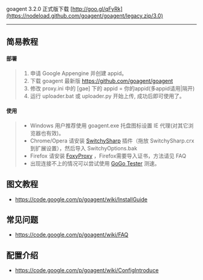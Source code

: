goagent 3.2.0 正式版下载 [http://goo.gl/qFyRk](https://nodeload.github.com/goagent/goagent/legacy.zip/3.0)

------
## 简易教程

#### 部署
> 1. 申请 Google Appengine 并创建 appid。
> 2. 下载 goagent 最新版 https://github.com/goagent/goagent
> 3. 修改 proxy.ini 中的 [gae] 下的 appid = 你的appid(多appid请用|隔开)
> 4. 运行 uploader.bat 或 uploader.py 开始上传, 成功后即可使用了。

#### 使用
> * Windows 用户推荐使用 goagent.exe 托盘图标设置 IE 代理(对其它浏览器也有效)。
> * Chrome/Opera 请安装 [SwitchySharp](https://chrome.google.com/webstore/detail/dpplabbmogkhghncfbfdeeokoefdjegm) 插件（拖放 SwitchySharp.crx 到扩展设置），然后导入 SwitchyOptions.bak
> * Firefox 请安装 [FoxyProxy](https://addons.mozilla.org/zh-cn/firefox/addon/foxyproxy-standard/) ，Firefox需要导入证书，方法请见 FAQ
> * 出现连接不上的情况可以尝试使用 [GoGo Tester](https://onedrive.live.com/?cid=54933a1c7253d4dc&id=54933A1C7253D4DC%21831) 测速。

## 图文教程
* https://code.google.com/p/goagent/wiki/InstallGuide

## 常见问题
* https://code.google.com/p/goagent/wiki/FAQ

## 配置介绍
* https://code.google.com/p/goagent/wiki/ConfigIntroduce
